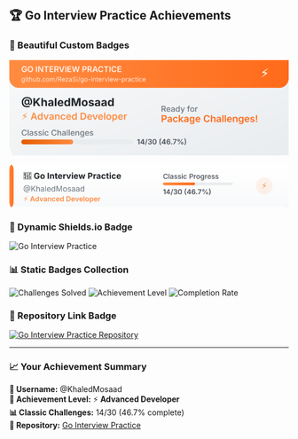 ## 🏆 Go Interview Practice Achievements

### 🎨 Beautiful Custom Badges

<!-- Full-size Card Badge -->
![Go Interview Practice Achievement Card](https://raw.githubusercontent.com/RezaSi/go-interview-practice/main/badges/KhaledMosaad.svg)

<!-- Compact Horizontal Badge -->
![Go Interview Practice Compact](https://raw.githubusercontent.com/RezaSi/go-interview-practice/main/badges/KhaledMosaad_compact.svg)

### 🔄 Dynamic Shields.io Badge
<!-- Dynamic Badge (auto-updates) -->
![Go Interview Practice](https://img.shields.io/endpoint?url=https://raw.githubusercontent.com/RezaSi/go-interview-practice/main/badges/KhaledMosaad.json&style=for-the-badge&logo=go&logoColor=white)

### 📊 Static Badges Collection
![Challenges Solved](https://img.shields.io/badge/Go_Challenges-14%2F30-brightgreen?style=for-the-badge&logo=go&logoColor=white)
![Achievement Level](https://img.shields.io/badge/Level-⚡_Advanced-orange?style=for-the-badge&logo=trophy&logoColor=white)
![Completion Rate](https://img.shields.io/badge/Completion-46.7%25-orange?style=for-the-badge&logo=checkmarx&logoColor=white)


### 🔗 Repository Link Badge
[![Go Interview Practice Repository](https://img.shields.io/badge/View_Repository-Go_Interview_Practice-blue?style=for-the-badge&logo=github&logoColor=white)](https://github.com/RezaSi/go-interview-practice)

---

### 📈 Your Achievement Summary

**👤 Username:** @KhaledMosaad  
**🏅 Achievement Level:** ⚡ **Advanced Developer**  
**📊 Classic Challenges:** 14/30 (46.7% complete)  
**🔗 Repository:** [Go Interview Practice](https://github.com/RezaSi/go-interview-practice)  
